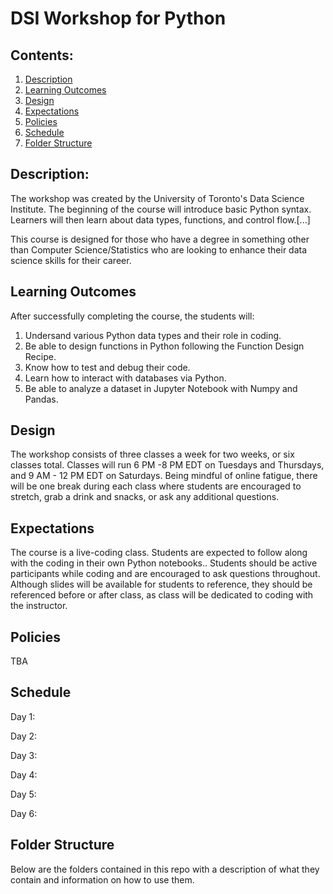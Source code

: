 # DSI Workshop for Python



## Contents:
1. [Description](https://github.com/amfz/dsi-python-workshop#description)
2. [Learning Outcomes](https://github.com/amfz/dsi-python-workshop#learning-outcomes)
3. [Design](https://github.com/amfz/dsi-python-workshop#design)
4. [Expectations](https://github.com/amfz/dsi-python-workshop#expectations)
5. [Policies](https://github.com/amfz/dsi-python-workshop#policies)
6. [Schedule](https://github.com/amfz/dsi-python-workshop#schedule)
7. [Folder Structure](https://github.com/amfz/dsi-python-workshop#folder-structure)

## Description:
The workshop was created by the University of Toronto's Data Science Institute. The beginning of the course will introduce basic Python syntax. Learners will then learn about data types, functions, and control flow.[...]

This course is designed for those who have a degree in something other than Computer Science/Statistics who are looking to enhance their data science skills for their career.

## Learning Outcomes
After successfully completing the course, the students will:
1. Undersand various Python data types and their role in coding.
2. Be able to design functions in Python following the Function Design Recipe.
3. Know how to test and debug their code.
4. Learn how to interact with databases via Python.
5. Be able to analyze a dataset in Jupyter Notebook with Numpy and Pandas.

## Design
The workshop consists of three classes a week for two weeks, or six classes total. Classes will run 6 PM -8 PM EDT on Tuesdays and Thursdays, and 9 AM - 12 PM EDT on Saturdays. Being mindful of online fatigue, there will be one break during each class where students are encouraged to stretch, grab a drink and snacks, or ask any additional questions.

## Expectations
The course is a live-coding class. Students are expected to follow along with the coding in their own Python notebooks.. Students should be active participants while coding and are encouraged to ask questions throughout. Although slides will be available for students to reference, they should be referenced before or after class, as class will be dedicated to coding with the instructor.

## Policies
TBA

## Schedule
Day 1: 

Day 2: 

Day 3: 

Day 4: 

Day 5: 

Day 6: 

## Folder Structure
Below are the folders contained in this repo with a description of what they contain and information on how to use them.

